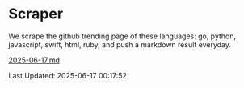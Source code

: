 # Scraper

We scrape the github trending page of these languages: go, python, javascript, swift, html, ruby, and push a markdown result everyday.

[2025-06-17.md](https://github.com/henson/Scraper/blob/master/2025-06-17.md)

Last Updated: 2025-06-17 00:17:52